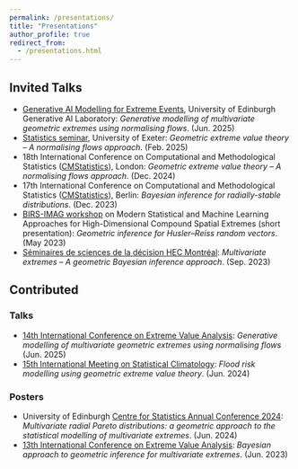 ```yaml
---
permalink: /presentations/
title: "Presentations"
author_profile: true
redirect_from: 
  - /presentations.html
---
```


## Invited Talks

  * [Generative AI Modelling for Extreme Events](https://gail.ed.ac.uk/news-and-events/events/generative-ai-modelling-for-extreme-events), University of Edinburgh Generative AI Laboratory: *Generative modelling of multivariate geometric extremes using normalising flows*. (Jun. 2025)
  * [Statistics seminar](https://www.exeter.ac.uk/events/details/index.php?event=14776), University of Exeter: *Geometric extreme value theory – A normalising flows approach*. (Feb. 2025)
  * 18th International Conference on Computational and Methodological Statistics ([CMStatistics](https://www.cmstatistics.org/CFECMStatistics2024/)), London: *Geometric extreme value theory – A normalising flows approach*. (Dec. 2024)
  * 17th International Conference on Computational and Methodological Statistics ([CMStatistics](https://www.cmstatistics.org/CMStatistics2023/)), Berlin: *Bayesian inference for radially-stable distributions*. (Dec. 2023)
  * [BIRS-IMAG workshop](https://wpd.ugr.es/~imag/events/event/23w6006/) on Modern Statistical and Machine Learning Approaches for High-Dimensional Compound Spatial Extremes (short presentation): *Geometric inference for Husler–Reiss random vectors*. (May 2023)
  * [Séminaires de sciences de la décision HEC Montréal](https://hecsciencesdecision.github.io/presentations/archives/2023-09-12.html): *Multivariate extremes – A geometric Bayesian inference approach*. (Sep. 2023)


## Contributed 

### Talks

  * [14th International Conference on Extreme Value Analysis](https://eva2025.unc.edu/): *Generative modelling of multivariate geometric extremes using normalising flows* (Jun. 2025)
  * [15th International Meeting on Statistical Climatology](http://www.meteo.fr/cic/meetings/2024/IMSC/): *Flood risk modelling using geometric extreme value theory*. (Jun. 2024)

### Posters

  * University of Edinburgh [Centre for Statistics Annual Conference 2024](https://centreforstatistics.maths.ed.ac.uk/events/the-cfs-annual-conference/cfs-annual-conference-2024): *Multivariate radial Pareto distributions: a geometric approach to the statistical modelling of multivariate extremes*. (Jun. 2024)
  * [13th International Conference on Extreme Value Analysis](https://dec.unibocconi.eu/research/extreme-value-analysis-eva-2023): *Bayesian approach to geometric inference for multivariate extremes*. (Jun. 2023)
